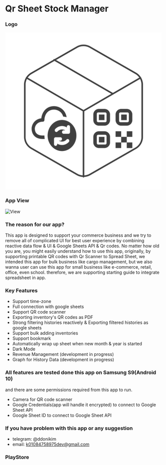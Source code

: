 # Qr Sheet Stock Manager

### Logo

![Logo](lib/for_md/app_logo.png)

### App View

![View](lib/for_md/final.png)

### The reason for our app?

This app is designed to support your commerce business and we try to remove all of complicated UI for best user
experience by combining reactive data flow & UI & Google Sheets API & Qr codes. No matter how old you are, you might
easily understand how to use this app, originally, by supporting printable QR codes with Qr Scanner to Spread Sheet, we
intended this app for bulk business like cargo management, but we also wanna user can use this app for small business
like e-commerce, retail, office, even school. therefore, we are supporting starting guide to integrate spreadsheet in app.

### Key Features

- Support time-zone
- Full connection with google sheets
- Support QR code scanner
- Exporting inventory's QR codes as PDF
- Strong filtering histories reactively & Exporting filtered histories as google sheets
- Support bulk adding inventories
- Support bookmark
- Automatically wrap up sheet when new month & year is started
- Dark Mode
- Revenue Management (development in progress)
- Graph for History Data (development in progress)

### All features are tested done this app on Samsung S9(Android 10)
and there are some permissions required from this app to run.

- Camera for QR code scanner
- Google Credentials(app will handle it encrypted) to connect to Google Sheet API
- Google Sheet ID to connect to Google Sheet API
 
### If you have problem with this app or any suggestion

- telegram: @ddonikim
- email: k01084758975dev@gmail.com

### PlayStore

